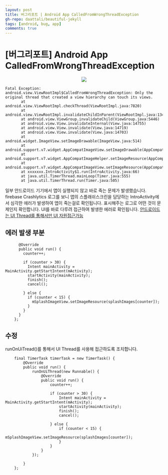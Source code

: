 ```yaml
---
layout: post
title: 버그리포트 | Android App CalledFromWrongThreadException
gh-repo: daattali/beautiful-jekyll
tags: [android, bug, app]
comments: true
---    
```



# [버그리포트] Android App CalledFromWrongThreadException

<center><img src="https://trello-attachments.s3.amazonaws.com/5db8f4b864493b4c6f0c56bd/5de4b8e5e2f36558f8f103b9/cc321ff293f8d81b5882d56e0b035d07/image.png"></center>

~~~
Fatal Exception: android.view.ViewRootImpl$CalledFromWrongThreadException: Only the original thread that created a view hierarchy can touch its views.
       at android.view.ViewRootImpl.checkThread(ViewRootImpl.java:7820)
       at android.view.ViewRootImpl.invalidateChildInParent(ViewRootImpl.java:1349)
       at android.view.ViewGroup.invalidateChild(ViewGroup.java:5446)
       at android.view.View.invalidateInternal(View.java:14755)
       at android.view.View.invalidate(View.java:14719)
       at android.view.View.invalidate(View.java:14703)
       at android.widget.ImageView.setImageDrawable(ImageView.java:514)
       at android.support.v7.widget.AppCompatImageView.setImageDrawable(AppCompatImageView.java:99)
       at android.support.v7.widget.AppCompatImageHelper.setImageResource(AppCompatImageHelper.java:89)
       at android.support.v7.widget.AppCompatImageView.setImageResource(AppCompatImageView.java:93)
       at xxxxxxx.IntroActivity$1.run(IntroActivity.java:66)
       at java.util.TimerThread.mainLoop(Timer.java:555)
       at java.util.TimerThread.run(Timer.java:505)
~~~

일부 안드로이드 기기에서 앱이 실행되지 않고 바로 죽는 문제가 발생했습니다. firebase Crashlytics 로그를 보니 앱의 스플래쉬스크린을 담당하는 IntroActivity에서 심각한 에러가 발생하여 
앱이 죽는걸로 확인됩니다. 
표시해주는 로그로 어떤 것이 문제인지 확인합니다. UI를 바로 다루려 접근하여 발생한 에러로 확인됩니다. [안드로이드는 UI Thread를 통해서만 UI 자원접근가능](https://itmining.tistory.com/6)

## 에러 발생 부분
~~~
      @Override
      public void run() {
        counter++;

        if (counter > 30) {
          Intent mainActivity = MainActivity.getStartIntent(mActivity);
          startActivity(mainActivity);
          finish();
          cancel();

        } else {
          if (counter < 15) {
            mSplashImageView.setImageResource(splashImages[counter]);
          }
        }
      }
    };
~~~

## 수정
runOnUiTread()를 통해서 UI Thread를 사용해 접근하도록 조치합니다. 

~~~
    final TimerTask timerTask = new TimerTask() {
        @Override
        public void run() {
            runOnUiThread(new Runnable() {
                @Override
                public void run() {
                    counter++;

                    if (counter > 30) {
                        Intent mainActivity = MainActivity.getStartIntent(mActivity);
                        startActivity(mainActivity);
                        finish();
                        cancel();

                    } else {
                        if (counter < 15) {
                            mSplashImageView.setImageResource(splashImages[counter]);
                        }
                    }
                }
            });

        }
    };
~~~
